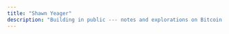 ```yaml
---
title: "Shawn Yeager"
description: "Building in public --- notes and explorations on Bitcoin go-to-market strategy, revenue, and commercial execution for freedom tech."
---
```

